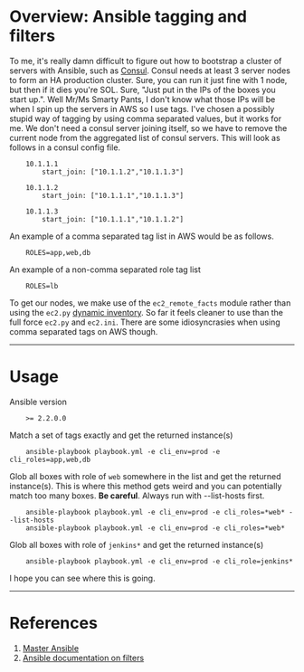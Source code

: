 # Overview: Ansible tagging and filters


To me, it's really damn difficult to figure out how to bootstrap a cluster of servers with Ansible, such as [Consul](https://www.consul.io/). Consul needs at least 3 server nodes to form an HA production cluster. Sure, you can run it just fine with 1 node, but then if it dies you're SOL. Sure, "Just put in the IPs of the boxes you start up.". Well Mr/Ms Smarty Pants, I don't know what those IPs will be when I spin up the servers in AWS so I use tags. I've chosen a possibly stupid way of tagging by using comma separated values, but it works for me. We don't need a consul server joining itself, so we have to remove the current node from the aggregated list of consul servers. This will look as follows in a consul config file.

        10.1.1.1
            start_join: ["10.1.1.2","10.1.1.3"]

        10.1.1.2
            start_join: ["10.1.1.1","10.1.1.3"]

        10.1.1.3
            start_join: ["10.1.1.1","10.1.1.2"]



An example of a comma separated tag list in AWS would be as follows.

        ROLES=app,web,db

An example of a non-comma separated role tag list

        ROLES=lb

To get our nodes, we make use of the `ec2_remote_facts` module rather than using the `ec2.py` [dynamic inventory](https://aws.amazon.com/blogs/apn/getting-started-with-ansible-and-dynamic-amazon-ec2-inventory-management/). So far it feels cleaner to use than the full force `ec2.py` and `ec2.ini`. There are some idiosyncrasies when using comma separated tags on AWS though.

- - - -
# Usage

Ansible version

        >= 2.2.0.0

Match a set of tags exactly and get the returned instance(s)

        ansible-playbook playbook.yml -e cli_env=prod -e cli_roles=app,web,db

Glob all boxes with role of `web` somewhere in the list and get the returned instance(s). This is where this method gets weird and you can potentially match too many boxes. **Be careful**. Always run with --list-hosts first.

        ansible-playbook playbook.yml -e cli_env=prod -e cli_roles=*web* --list-hosts
        ansible-playbook playbook.yml -e cli_env=prod -e cli_roles=*web*

Glob all boxes with role of `jenkins*` and get the returned instance(s)

        ansible-playbook playbook.yml -e cli_env=prod -e cli_role=jenkins*

I hope you can see where this is going.

- - - -
# References

1. [Master Ansible](https://books.google.com/books?id=bvSoCwAAQBAJ&pg=PA67&lpg=PA67&dq=ansible+nested+filters&source=bl&ots=Nfj9uX6i84&sig=eLmypWMp8ZVLbKkZVFJbZtdDi8w&hl=en&sa=X&ved=0ahUKEwjuhdKmpMrQAhVs5IMKHdhCDa44FBDoAQgaMAA#v=onepage&q=ansible%20nested%20filters&f=false)
1. [Ansible documentation on filters](http://docs.ansible.com/ansible/playbooks_filters.html)




